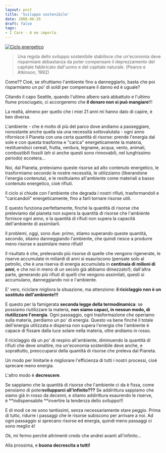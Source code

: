```yaml
---
layout: post
title: 'Sviluppo sostenibile'
date: 2008-06-26
draft: false
tags: 
- I Care - A me importa
---
```


  

[![Ciclo energetico](http://puxqig.bay.livefilestore.com/y1pHjF_XVYJ8vzaBQJIULiK4Dj3EjN9Oo7aGTy-ERFANEpMaQlzEbnUJiifTv5CE8vU-OXAgJUz3LbSKFdQrt_Xng?PARTNER=WRITER)](http://puxqig.bay.livefilestore.com/y1piGcTVq7xWWa0zgWDyekfcdmNLkdMxvrf02yoBH7n68ZUmFTv0QakC8AvOfIizXnl5ZlEU81YfXg?PARTNER=WRITER)

> Una regola dello sviluppo sostenibile stabilisce che un'economia deve risparmiare abbastanza da poter compensare il deprezzamento del capitale fabbricato dall'uomo e del capitale naturale. (Pearce e Atkinson, 1992)

Come?? Cioè, se sfruttiamo l'ambiente fino a danneggiarlo, basta che poi risparmiamo un po' di soldi per compensare il danno ed è uguale?

Citando il capo Seattle, quando l'ultimo albero sarà abbattuto e l'ultimo fiume prosciugato, ci accorgeremo che **il denaro non si può mangiare**!!!

La realtà, almeno per quello che i miei 21 anni mi hanno dato di capire, è ben diversa.

L'ambiente - che è molto di più del parco dove andiamo a passeggiare, nonostante anche quella sia una necessità sottovalutata - ogni anno rifornisce il Pianeta con una certa quantità di risorse: prende l'energia dal sole e con questa trasforma e "carica" energeticamente la materia, restituendoci cereali, frutta, verdura, legname, acqua, vento, animali, combustibili fossili (eh sì anche questi sono rinnovabili, nel lunghissimo periodo) eccetera...

Noi, dal Pianeta, preleviamo queste risorse ad alto contenuto energetico, le trasformiamo secondo le nostre necessità, le utilizziamo (liberandone l'energia contenuta), e le restituiamo all'ambiente come materiali a basso contenuto energetico, cioè rifiuti.

Il ciclo si chiude con l'ambiente che degrada i nostri rifiuti, trasformandoli e "caricandoli" energeticamente, fino a farli tornare risorse utili.

E questo funziona perfettamente, finché la quantità di risorse che preleviamo dal pianeta non supera la quantità di risorse che l'ambiente fornisce ogni anno, e la quantità di rifiuti non supera la capacità dell'ambiente di assimilarli.

Il problemi, oggi, sono due: primo, stiamo superando queste quantità, secondo, stiamo danneggiando l'ambiente, che quindi riesce a produrre meno risorse e assimilare meno rifiuti!

Il risultato è che, prelevando più risorse di quelle che vengono rigenerate, le riserve accumulate in miliardi di anni si esauriscono (pensate solo al petrolio, che è una riserva di energia accumulata in **centinaia di milioni di anni**, e che noi in meno di un secolo già abbiamo dimezzato!); dall'altra parte, generando più rifiuti di quelli che vengono assimilati, questi si accumulano, danneggiando noi e l'ambiente.

E' vero, riciclare migliora la situazione, ma attenzione: **il riciclaggio non è un sostituto dell'ambiente!!!**

E questo per la famigerata **seconda legge della termodinamica**: se possiamo riutilizzare la materia, **non siamo capaci, in nessun modo, di riutilizzare l'energia**. Ogni passaggio, ogni trasformazione che operiamo sulla materia, perdiamo un po' di energia. Questo va bene finché il totale dell'energia utilizzata e dispersa non supera l'energia che l'ambiente è capace di fissare dalla luce solare nella materia, oltre andiamo in rosso.

Il riciclaggio dà un po' di respiro all'ambiente, diminuendo la quantità di rifiuti che deve smaltire, ma un'economia sostenibile deve anche, e soprattutto, preoccuparsi della quantità di risorse che preleva dal Pianeta.

Un modo per limitarle è migliorare l'efficienza di tutti i nostri processi, cioè sprecare meno energia.

L'altro modo è **decrescere**.

Se sappiamo che la quantità di risorse che l'ambiente ci da è fissa, come pensiamo di poter**svilupparci all'infinito???** Se addirittura sappiamo che siamo già in rosso da decenni, e stiamo addirittura esaurendo le riserve, è **indispensabile **invertire la tendenza dello sviluppo!!!

E di modi ce ne sono tantissimi, senza necessariamente stare peggio. Prima di tutto, ridurre i passaggi che le risorse subiscono per arrivare a noi. Ad ogni passaggio si sprecano risorse ed energia, quindi meno passaggi ci sono meglio è!

Ok, mi fermo perché altrimenti credo che andrei avanti all'infinito...

Alla prossima, e **buona decrescita a tutti!**
